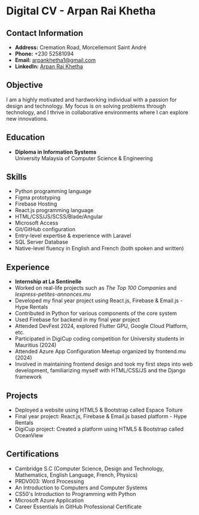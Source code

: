 # Digital CV - Arpan Rai Khetha

## Contact Information
- **Address:** Cremation Road, Morcellemont Saint André
- **Phone:** +230 52581094
- **Email:** [arpankhetha1@gmail.com](mailto:arpankhetha1@gmail.com)
- **LinkedIn:** [Arpan Rai Khetha](https://www.linkedin.com/in/arpankhetha)

## Objective
I am a highly motivated and hardworking individual with a passion for design and technology. My focus is on solving problems through technology, and I thrive in collaborative environments where I can explore new innovations.

## Education
- **Diploma in Information Systems**  
  University Malaysia of Computer Science & Engineering

## Skills
- Python programming language
- Figma prototyping
- Firebase Hosting
- React.js programming language
- HTML/CSS/JS/SCSS/Blade/Angular
- Microsoft Access
- Git/GitHub configuration
- Entry-level expertise & experience with Laravel
- SQL Server Database
- Native-level fluency in English and French (both spoken and written)

## Experience
- **Internship at La Sentinelle**
- Worked on real-life projects such as *The Top 100 Companies* and *lexpress-petites-annonces.mu*
- Developed my final year project using React.js, Firebase & Email.js - Hype Rentals
- Contributed in Python for various components of the core system
- Used Firebase for backend in my final year project
- Attended DevFest 2024, explored Flutter GPU, Google Cloud Platform, etc.
- Participated in DigiCup coding competition for University students in Mauritius (2024)
- Attended Azure App Configuration Meetup organized by frontend.mu (2024)
- Involved in maintaining frontend design and took my first steps into web development, familiarizing myself with HTML/CSS/JS and the Django framework

## Projects
- Deployed a website using HTML5 & Bootstrap called Espace Toiture
- Final year project: React.js, Firebase & Email.js based platform - Hype Rentals
- DigiCup project: Created a platform using HTML5 & Bootstrap called OceanView

## Certifications
- Cambridge S.C (Computer Science, Design and Technology, Mathematics, English Language, French, Physics)
- PRDV003: Word Processing
- An Introduction to Computers and Computer Systems
- CS50's Introduction to Programming with Python
- Microsoft Azure Application
- Career Essentials in GitHub Professional Certificate
